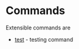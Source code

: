 # Commands

Extensible commands are

- [test](https://github.com/cookingjs/cooking-test-command) - testing command

